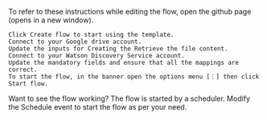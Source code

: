 


To refer to these instructions while editing the flow, open the github page (opens in a new window).

    Click Create flow to start using the template.
    Connect to your Google drive account.
    Update the inputs for Creating the Retrieve the file content.
    Connect to your Watson Discovery Service account.
    Update the mandatory fields and ensure that all the mappings are correct.
    To start the flow, in the banner open the options menu [⋮] then click Start flow.

Want to see the flow working? The flow is started by a scheduler. Modify the Schedule event to start the flow as per your need.
